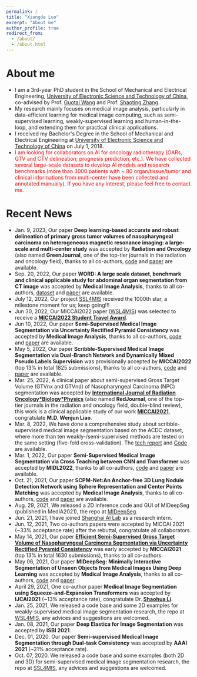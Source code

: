 ```yaml
---
permalink: /
title: "Xiangde Luo"
excerpt: "About me"
author_profile: true
redirect_from: 
  - /about/
  - /about.html
---
```

<!-- # About me [[My CV_CN](https://github.com/Luoxd1996/Luoxd1996.github.io/blob/master/files/xiangdeluo_cv.pdf)] -->
# About me
* I am a 3rd-year PhD student in the School of Mechanical and Electrical Engineering, [University of Electronic Science and Technology of China](https://www.uestc.edu.cn/), co-advised by Prof. [Guotai Wang](https://scholar.google.co.uk/citations?user=Z2sFN4EAAAAJ&hl=en) and Prof. [Shaoting Zhang](https://scholar.google.co.uk/citations?user=oiBMWK4AAAAJ&hl=en). 
* My research mainly focuses on medical image analysis, particularly in data-efficient learning for medical image computing, such as semi-supervised learning, weakly-supervised learning and human-in-the-loop, and extending them for practical clinical applications.
* I received my Bachelor's Degree in the School of Mechanical and Electrical Engineering at [University of Electronic Science and Technology of China](https://www.uestc.edu.cn/) on July 1, 2018.
* <font color="red">I am looking for collaborators on AI for oncology radiotherapy (OARs, GTV and CTV delineation; prognosis prediction, etc.). We have collected several large-scale datasets to develop AI models and research benchmarks (more than 3000 patients with ~ 80 organ/tissue/tumor and clinical informations from multi-center have been collected and annotated manually). If you have any interest, please feel free to contact me.</font>
<!--* Now, I am seeking for a research internship position about medical image segmentation during 2021.06-2021.10, feel free to contact me! [[My CV](https://github.com/Luoxd1996/Luoxd1996.github.io/blob/master/files/xiangdeluo_cv.pdf)]-->

# Recent News
* Jan. 9, 2023, Our paper <b>Deep learning-based accurate and robust delineation of primary gross tumor volumes of nasopharyngeal carcinoma on heterogeneous magnetic resonance imaging: a large-scale and multi-center study</b> was accepted by <b>Radiation and Oncology</b> (also named **GreenJournal**, one of the top-tier journals in the radiation and oncology field), thanks to all co-authors, [code](https://github.com/Luoxd1996/RobustNPC) and [paper](https://luoxd1996.github.io/publications/) are available.
* Sep. 20, 2022, Our paper <b>WORD: A large scale dataset, benchmark and clinical applicable study for abdominal organ segmentation from CT image</b> was accepted by <b>Medical Image Analysis</b>, thanks to all co-authors, [dataset](https://github.com/HiLab-git/WORD) and [paper](https://arxiv.org/pdf/2111.02403.pdf) are available.
* July 12, 2022, Our project [SSL4MIS](https://github.com/HiLab-git/SSL4MIS) received the 1000th star, a milestone moment for us; keep going!!!
* Jun 30, 2022, Our MICCAI2022 paper ([WSL4MIS](https://arxiv.org/pdf/2203.02106.pdf)) was selected to receive a [**MICCAI2022 Student Travel Award**](https://conferences.miccai.org/2022/en/MICCAI-2022-STUDENT-TRAVEL-AWARDS.html).
* Jun 10, 2022, Our paper <b>Semi-Supervised Medical Image Segmentation via Uncertainty Rectified Pyramid Consistency	</b> was accepted by <b>Medical Image Analysis</b>, thanks to all co-authors, [code](https://github.com/HiLab-git/SSL4MIS) and [paper](https://www.sciencedirect.com/science/article/pii/S1361841522001645#!) are available.
* May 5, 2022, Our paper <b>Scribble-Supervised Medical Image Segmentation via Dual-Branch Network and Dynamically Mixed Pseudo Labels Supervision</b> was provisionally accepted by <b>MICCAI2022</b> (top 13% in total 1825 submissions), thanks to all co-authors, [code](https://github.com/HiLab-git/WSL4MIS) and [paper](https://arxiv.org/pdf/2203.02106.pdf) are available.
* Mar. 25, 2022, A clinical paper about semi-supervised Gross Target Volume (GTVnx and GTVnd) of Nasopharyngeal Carcinoma (NPC) segmentation was accepted by [<b>International Journal of Radiation Oncology\*Biology\*Physics</b>](https://www.sciencedirect.com/science/article/abs/pii/S0360301622002772) (also named **RedJournal**, one of the top-tier journals in the radiation and oncology field, double-blind review), this work is a clinical applicable study of our work [<b>MICCAI2021</b>](https://link.springer.com/chapter/10.1007/978-3-030-87196-3_30), congratulate <b>M.D. Wenjun Liao</b>.
* Mar. 8, 2022, We have done a comprehensive study about scribble-supervised medical image segmentation based on the ACDC dataset, where more than ten weakly-/semi-supervised methods are tested on the same setting (five-fold cross-validation). The [tech report](https://arxiv.org/abs/2203.02106) and [Code](https://github.com/HiLab-git/WSL4MIS) are available.
* Mar. 1, 2022, Our paper <b>Semi-Supervised Medical Image Segmentation via Cross Teaching between CNN and Transformer</b> was accepted by <b>MIDL2022</b>, thanks to all co-authors, [code](https://github.com/HiLab-git/SSL4MIS) and [paper](https://openreview.net/pdf?id=KUmlnqHrAbE) are available.
* Oct. 21, 2021, Our paper <b>SCPM-Net:An Anchor-free 3D Lung Nodule Detection Network using Sphere Representation and Center Points Matching</b> was accepted by <b>Medical Image Analysis</b>, thanks to all co-authors, [code](https://github.com/HiLab-git/SCPM-Net) and [paper](https://www.sciencedirect.com/science/article/abs/pii/S1361841521003327) are available.
* Aug. 29, 2021, We released a 2D inference code and GUI of MIDeepSeg (published in MedIA2021), the repo at [MIDeepSeg](https://github.com/HiLab-git/MIDeepSeg).
* Jun. 21, 2021, I have joined [Shanghai AI Lab](https://www.shlab.org.cn/pc/home)  as a research intern.
* Jun. 12, 2021, Two co-authors papers were accepted by MICCAI 2021 (~33% acceptance rate) after the rebuttal, congratulate all collaborators.
* May 14, 2021, Our paper [<b>Efficient Semi-Supervised Gross Target Volume of Nasopharyngeal Carcinoma Segmentation via Uncertainty Rectified Pyramid Consistency</b>](https://link.springer.com/chapter/10.1007/978-3-030-87196-3_30) was early accepted by <b>MICCAI2021</b> (top 13% in total 1630 submissions), thanks to all co-authors.
* May 06, 2021, Our paper <b>MIDeepSeg: Minimally Interactive Segmentation of Unseen Objects from Medical Images Using Deep Learning</b> was accepted by <b>Medical Image Analysis</b>, thanks to all co-authors, [code](https://github.com/HiLab-git/MIDeepSeg) and [paper](https://www.sciencedirect.com/science/article/pii/S1361841521001481).
* April 29, 2021, One co-author paper <b>Medical Image Segmentation using Squeeze-and-Expansion Transformers</b> was accepted by <b>IJCAI2021</b> (~13% acceptance rate), congratulate Dr. [<b>Shaohua Li</b>](https://scholar.google.com.sg/citations?hl=en&user=e4pk9x0AAAAJ&view_op=list_works&sortby=pubdate).
* Jan. 25, 2021, We released a code base and some 2D examples for weakly-supervised medical image segmentation research, the repo at [WSL4MIS](https://github.com/Luoxd1996/WSL4MIS), any advices and suggestions are welcomed. 
* Jan. 08, 2021, Our paper <b>Deep Elastica for Image Segmentation</b> was accepted by <b>ISBI 2021</b>.
* Dec. 01, 2020. Our paper <b>Semi-supervised Medical Image Segmentation through Dual-task Consistency</b> was accepted by <b>AAAI 2021</b> (~21% acceptance rate).
* Oct. 07, 2020. We released a code base and some examples (both 2D and 3D) for semi-supervised medical image segmentation research, the repo at [SSL4MIS](https://github.com/HiLab-git/SSL4MIS), any advices and suggestions are welcomed.
